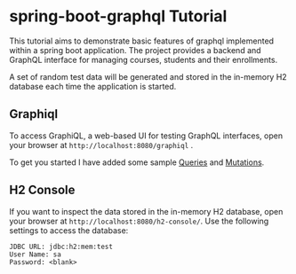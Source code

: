 # spring-boot-graphql Tutorial

This tutorial aims to demonstrate basic features of graphql implemented within a spring boot application.
The project provides a backend and GraphQL interface for managing courses, students and their enrollments.

A set of random test data will be generated and stored in the in-memory H2 database each time the application is
started.

## Graphiql

To access GraphiQL, a web-based UI for testing GraphQL interfaces, open your browser at `http://localhost:8080/graphiql`
.

To get you started I have added some sample [Queries](QUERIES.MD) and [Mutations](MUTATIONS.MD).

## H2 Console

If you want to inspect the data stored in the in-memory H2 database, open your browser
at `http://localhost:8080/h2-console/`.
Use the following settings to access the database:

```
JDBC URL: jdbc:h2:mem:test
User Name: sa
Password: <blank>
```